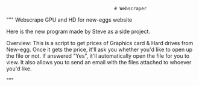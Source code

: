                                             # Webscraper
"""
Webscrape GPU and HD for new-eggs website

Here is the new program made by Steve as a side project.

Overview:
This is a script to get prices of Graphics card & Hard drives from New-egg. Once it gets the price, it'll ask you whether you'd like to open up the file or not. If answered "Yes", it'll automatically open the file for you to view. It also allows you to send an email with the files attached to whoever you'd like. 


"""
